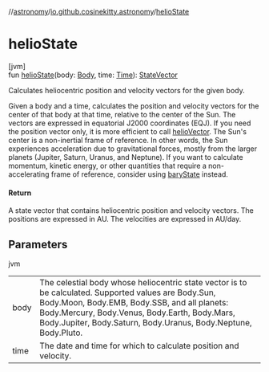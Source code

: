 //[astronomy](../../index.md)/[io.github.cosinekitty.astronomy](index.md)/[helioState](helio-state.md)

# helioState

[jvm]\
fun [helioState](helio-state.md)(body: [Body](-body/index.md), time: [Time](-time/index.md)): [StateVector](-state-vector/index.md)

Calculates heliocentric position and velocity vectors for the given body.

Given a body and a time, calculates the position and velocity vectors for the center of that body at that time, relative to the center of the Sun. The vectors are expressed in equatorial J2000 coordinates (EQJ). If you need the position vector only, it is more efficient to call [helioVector](helio-vector.md). The Sun's center is a non-inertial frame of reference. In other words, the Sun experiences acceleration due to gravitational forces, mostly from the larger planets (Jupiter, Saturn, Uranus, and Neptune). If you want to calculate momentum, kinetic energy, or other quantities that require a non-accelerating frame of reference, consider using [baryState](bary-state.md) instead.

#### Return

A state vector that contains heliocentric position and velocity vectors. The positions are expressed in AU. The velocities are expressed in AU/day.

## Parameters

jvm

| | |
|---|---|
| body | The celestial body whose heliocentric state vector is to be calculated. Supported values are Body.Sun, Body.Moon, Body.EMB, Body.SSB, and all planets: Body.Mercury, Body.Venus, Body.Earth, Body.Mars, Body.Jupiter, Body.Saturn, Body.Uranus, Body.Neptune, Body.Pluto. |
| time | The date and time for which to calculate position and velocity. |
